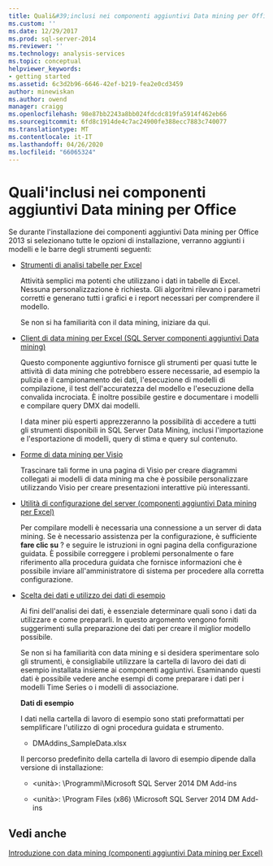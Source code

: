 ```yaml
---
title: Quali&#39;inclusi nei componenti aggiuntivi Data mining per Office | Microsoft Docs
ms.custom: ''
ms.date: 12/29/2017
ms.prod: sql-server-2014
ms.reviewer: ''
ms.technology: analysis-services
ms.topic: conceptual
helpviewer_keywords:
- getting started
ms.assetid: 6c3d2b96-6646-42ef-b219-fea2e0cd3459
author: minewiskan
ms.author: owend
manager: craigg
ms.openlocfilehash: 98e87bb2243a8bb024fdcdc819fa5914f462eb66
ms.sourcegitcommit: 6fd8c1914de4c7ac24900fe388ecc7883c740077
ms.translationtype: MT
ms.contentlocale: it-IT
ms.lasthandoff: 04/26/2020
ms.locfileid: "66065324"
---
```

# <a name="what39s-included-in-the-data-mining-add-ins-for-office"></a>Quali&#39;inclusi nei componenti aggiuntivi Data mining per Office
  Se durante l'installazione dei componenti aggiuntivi Data mining per Office 2013 si selezionano tutte le opzioni di installazione, verranno aggiunti i modelli e le barre degli strumenti seguenti:  
  
-   [Strumenti di analisi tabelle per Excel](table-analysis-tools-for-excel.md)  
  
     Attività semplici ma potenti che utilizzano i dati in tabelle di Excel. Nessuna personalizzazione è richiesta. Gli algoritmi rilevano i parametri corretti e generano tutti i grafici e i report necessari per comprendere il modello.  
  
     Se non si ha familiarità con il data mining, iniziare da qui.  
  
-   [Client di data mining per Excel &#40;SQL Server componenti aggiuntivi Data mining&#41;](data-mining-client-for-excel-sql-server-data-mining-add-ins.md)  
  
     Questo componente aggiuntivo fornisce gli strumenti per quasi tutte le attività di data mining che potrebbero essere necessarie, ad esempio la pulizia e il campionamento dei dati, l'esecuzione di modelli di compilazione, il test dell'accuratezza del modello e l'esecuzione della convalida incrociata. È inoltre possibile gestire e documentare i modelli e compilare query DMX dai modelli.  
  
     I data miner più esperti apprezzeranno la possibilità di accedere a tutti gli strumenti disponibili in SQL Server Data Mining, inclusi l'importazione e l'esportazione di modelli, query di stima e query sul contenuto.  
  
-   [Forme di data mining per Visio](data-mining-shapes-for-visio.md)  
  
     Trascinare tali forme in una pagina di Visio per creare diagrammi collegati ai modelli di data mining ma che è possibile personalizzare utilizzando Visio per creare presentazioni interattive più interessanti.  
  
-   [Utilità di configurazione del server &#40;componenti aggiuntivi Data mining per Excel&#41;](server-configuration-utility-data-mining-add-ins-for-excel.md)  
  
     Per compilare modelli è necessaria una connessione a un server di data mining. Se è necessario assistenza per la configurazione, è sufficiente **fare clic su** ? e seguire le istruzioni in ogni pagina della configurazione guidata. È possibile correggere i problemi personalmente o fare riferimento alla procedura guidata che fornisce informazioni che è possibile inviare all'amministratore di sistema per procedere alla corretta configurazione.  
  
-   [Scelta dei dati e utilizzo dei dati di esempio](choosing-data-for-data-mining.md)  
  
     Ai fini dell'analisi dei dati, è essenziale determinare quali sono i dati da utilizzare e come prepararli. In questo argomento vengono forniti suggerimenti sulla preparazione dei dati per creare il miglior modello possibile.  
  
     Se non si ha familiarità con data mining e si desidera sperimentare solo gli strumenti, è consigliabile utilizzare la cartella di lavoro dei dati di esempio installata insieme ai componenti aggiuntivi. Esaminando questi dati è possibile vedere anche esempi di come preparare i dati per i modelli Time Series o i modelli di associazione.  
  
     **Dati di esempio**  
  
     I dati nella cartella di lavoro di esempio sono stati preformattati per semplificare l'utilizzo di ogni procedura guidata e strumento.  
  
    -   DMAddins_SampleData.xlsx  
  
     Il percorso predefinito della cartella di lavoro di esempio dipende dalla versione di installazione:  
  
    -   \<unità>: \Programmi\Microsoft SQL Server 2014 DM Add-ins  
  
    -   \<unità>: \Program Files (x86) \Microsoft SQL Server 2014 DM Add-ins  
  
## <a name="see-also"></a>Vedi anche  
 [Introduzione con data mining &#40;componenti aggiuntivi Data mining per Excel&#41;](getting-started-with-data-mining-data-mining-add-ins-for-excel.md)  
  
  
